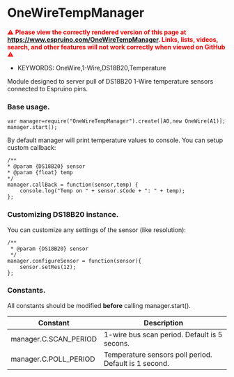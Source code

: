 <!--- Copyright (c) 2017 Pavel Sokolov (pavel@sokolov.me). See the file LICENSE for copying permission. --->
OneWireTempManager
=====================

<span style="color:red">:warning: **Please view the correctly rendered version of this page at https://www.espruino.com/OneWireTempManager. Links, lists, videos, search, and other features will not work correctly when viewed on GitHub** :warning:</span>

* KEYWORDS: OneWire,1-Wire,DS18B20,Temperature

Module designed to server pull of DS18B20 1-Wire temperature sensors connected to Espruino pins.

### Base usage.

 ```
 var manager=require("OneWireTempManager").create([A0,new OneWire(A1)];
 manager.start();
 ```

By default manager will print temperature values to console. 
You can setup custom callback:

 ```
/**
 * @param {DS18B20} sensor
 * @param {float} temp
 */ 
 manager.callBack = function(sensor,temp) {
     console.log("Temp on " + sensor.sCode + ": " + temp);
 };
 ```
  
### Customizing DS18B20 instance.
  
You can customize any settings of the sensor (like resolution):
  
  ```
  /**
   * @param {DS18B20} sensor
   */
  manager.configureSensor = function(sensor){
      sensor.setRes(12);
  };  
  ```

### Constants.

All constants should be modified **before** calling manager.start(). 

| Constant                            | Description |
| ----------------------------------- | -------- |
| manager.C.SCAN_PERIOD    | 1-wire bus scan period. Default is 5 secons. |
| manager.C.POLL_PERIOD    | Temperature sensors poll period. Default is 1 second. |
